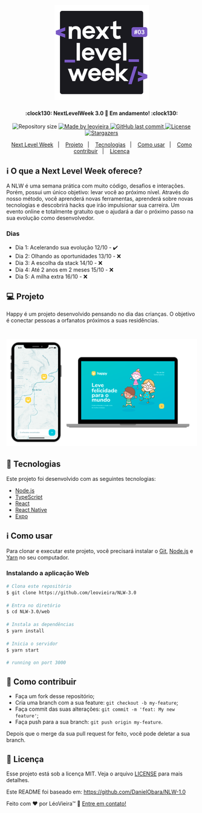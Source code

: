 <h1 align="center">
  <img alt="NextLevelWeek" title="#NextLevelWeek" src=".github/logo.png" width="250px" />
</h1>

<h4 align="center">
  :clock130:  NextLevelWeek 3.0 🚀 Em andamento! :clock130:
</h4>

<p align="center">
  <img alt="Repository size" src="https://img.shields.io/github/repo-size/leovieira/NLW-3.0?style=flat&color=7159c1&labelColor=000000" />
  <a href="https://www.leovieira.dev">
    <img alt="Made by leovieira" src="https://img.shields.io/static/v1?label=made%20by&message=leovieira&style=flat&color=7159c1&labelColor=000000" />
  </a>
  <a href="https://github.com/leovieira/NLW-3.0/commits/main">
    <img alt="GitHub last commit" src="https://img.shields.io/github/last-commit/leovieira/NLW-3.0?style=flat&color=7159c1&labelColor=000000" />
  </a>
  <a href="https://github.com/leovieira/NLW-3.0/blob/main/LICENSE">
    <img alt="License" src="https://img.shields.io/static/v1?label=license&message=MIT&style=flat&color=7159c1&labelColor=000000" />
  </a>
  <a href="https://github.com/leovieira/NLW-3.0/stargazers">
    <img alt="Stargazers" src="https://img.shields.io/github/stars/leovieira/NLW-3.0?style=flat&logo=github&color=7159c1&labelColor=000000" />
  </a>
</p>

<p align="center">
  <a href="#information_source-o-que-a-next-level-week-oferece">Next Level Week</a>&nbsp;&nbsp;&nbsp;|&nbsp;&nbsp;&nbsp;
  <a href="#-projeto">Projeto</a>&nbsp;&nbsp;&nbsp;|&nbsp;&nbsp;&nbsp;
  <a href="#rocket-tecnologias">Tecnologias</a>&nbsp;&nbsp;&nbsp;|&nbsp;&nbsp;&nbsp;
  <a href="#information_source-como-usar">Como usar</a>&nbsp;&nbsp;&nbsp;|&nbsp;&nbsp;&nbsp;
  <a href="#-como-contribuir">Como contribuir</a>&nbsp;&nbsp;&nbsp;|&nbsp;&nbsp;&nbsp;
  <a href="#memo-licença">Licença</a>
</p>

## :information_source: O que a Next Level Week oferece?

A NLW é uma semana prática com muito código, desafios e interações. Porém, possui um único objetivo: levar você ao próximo nível.
Através do nosso método, você aprenderá novas ferramentas, aprenderá sobre novas tecnologias e descobrirá hacks que irão impulsionar sua carreira.
Um evento online e totalmente gratuito que o ajudará a dar o próximo passo na sua evolução como desenvolvedor.

### Dias

- Dia 1: Acelerando sua evolução 12/10 - :heavy_check_mark:
- Dia 2: Olhando as oportunidades 13/10 - :x:
- Dia 3: A escolha da stack 14/10 - :x:
- Dia 4: Até 2 anos em 2 meses 15/10 - :x:
- Dia 5: A milha extra 16/10 - :x:

## 💻 Projeto

Happy é um projeto desenvolvido pensando no dia das crianças. O objetivo é conectar pessoas a orfanatos próximos a suas residências.

<h1 align="center">
  <img alt="Happy" title="Happy" src=".github/capa.png" width="800px" />
</h1>

## :rocket: Tecnologias

Este projeto foi desenvolvido com as seguintes tecnologias:

- [Node.js][nodejs]
- [TypeScript][typescript]
- [React][reactjs]
- [React Native][rn]
- [Expo][expo]

## :information_source: Como usar

Para clonar e executar este projeto, você precisará instalar o [Git](https://git-scm.com), [Node.js][nodejs] e [Yarn][yarn] no seu computador.

### Instalando a aplicação Web

```bash
# Clona este repositório
$ git clone https://github.com/leovieira/NLW-3.0

# Entra no diretório
$ cd NLW-3.0/web

# Instala as dependências
$ yarn install

# Inicia o servidor
$ yarn start

# running on port 3000
```

## 🤔 Como contribuir

- Faça um fork desse repositório;
- Cria uma branch com a sua feature: `git checkout -b my-feature`;
- Faça commit das suas alterações: `git commit -m 'feat: My new feature'`;
- Faça push para a sua branch: `git push origin my-feature`.

Depois que o merge da sua pull request for feito, você pode deletar a sua branch.

## :memo: Licença

Esse projeto está sob a licença MIT. Veja o arquivo [LICENSE](https://github.com/leovieira/NLW-3.0/blob/main/LICENSE) para mais detalhes.

Este README foi baseado em: https://github.com/DanielObara/NLW-1.0

Feito com ❤️ por LéoVieira™ :wave: [Entre em contato!](https://www.leovieira.dev)

[nodejs]: https://nodejs.org/
[typescript]: https://www.typescriptlang.org/
[expo]: https://expo.io/
[reactjs]: https://reactjs.org
[rn]: https://facebook.github.io/react-native/
[yarn]: https://yarnpkg.com/
